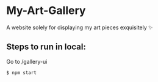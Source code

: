 # My-Art-Gallery
A website solely for displaying my art pieces exquisitely ✨


## Steps to run in local:
Go to /gallery-ui

```
$ npm start
```